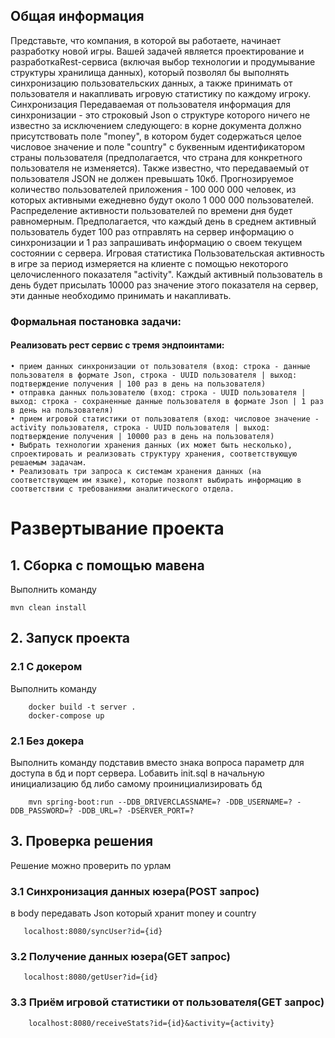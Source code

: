 ## Общая информация
Представьте, что компания, в которой вы работаете, начинает разработку новой игры. Вашей задачей является проектирование и разработкаRest-сервиса (включая выбор технологии и продумывание структуры хранилища данных), который позволял бы выполнять синхронизацию пользовательских данных, а также принимать от пользователя и накапливать игровую статистику по каждому игроку.
Синхронизация
Передаваемая от пользователя информация для синхронизации - это строковый Json о
структуре которого ничего не известно за исключением следующего: в корне документа должно присутствовать поле "money", в котором будет содержаться целое числовое значение и поле "country" с буквенным идентификатором страны пользователя (предполагается, что страна для конкретного пользователя не изменяется). Также известно, что передаваемый от пользователя JSON не должен превышать 10кб. Прогнозируемое количество пользователей приложения - 100 000 000 человек, из которых активными ежедневно будут около 1 000 000 пользователей. Распределение активности пользователей по времени дня будет равномерным. Предполагается, что каждый день в среднем активный пользователь будет 100 раз отправлять на сервер информацию о синхронизации и 1 раз запрашивать информацию о своем текущем состоянии с сервера.
Игровая статистика
Пользовательская активность в игре за период измеряется на клиенте с помощью некоторого целочисленного показателя "activity". Каждый активный пользователь в день будет присылать 10000 раз значение этого показателя на сервер, эти данные необходимо принимать и накапливать.

### Формальная постановка задачи:
#### Реализовать рест сервис с тремя эндпоинтами:
    • прием данных синхронизации от пользователя (вход: строка - данные пользователя в формате Json, строка - UUID пользователя | выход: подтверждение получения | 100 раз в день на пользователя)
    • отправка данных пользователю (вход: строка - UUID пользователя | выход: строка - сохраненные данные пользователя в формате Json | 1 раз в день на пользователя)
    • прием игровой статистики от пользователя (вход: числовое значение - activity пользователя, строка - UUID пользователя | выход: подтверждение получения | 10000 раз в день на пользователя)
    • Выбрать технологии хранения данных (их может быть несколько), спроектировать и реализовать структуру хранения, соответствующую решаемым задачам.
    • Реализовать три запроса к системам хранения данных (на соответствующем им языке), которые позволят выбирать информацию в соответствии с требованиями аналитического отдела.
# Развертывание проекта 

## 1. Сборка с помощью мавена
Выполнить команду 
```
mvn clean install
```
## 2. Запуск проекта
### 2.1 С докером
Выполнить команду 
```
    docker build -t server .
    docker-compose up
```
### 2.1 Без докера
Выполнить команду подставив вместо знака вопроса параметр для доступа в бд и порт сервера.
Lобавить init.sql в начальную инициализацию бд либо самому проинициализировать бд

```
    mvn spring-boot:run --DDB_DRIVERCLASSNAME=? -DDB_USERNAME=? -DDB_PASSWORD=? -DDB_URL=? -DSERVER_PORT=?
```
## 3. Проверка решения 
Решение можно проверить по урлам
### 3.1 Синхронизация данных юзера(POST запрос)
в body передавать Json который хранит money и country
```
   localhost:8080/syncUser?id={id}
```
### 3.2 Получение данных юзера(GET запрос)
```
   localhost:8080/getUser?id={id}
```
### 3.3 Приём игровой статистики от пользователя(GET запрос)
```
    localhost:8080/receiveStats?id={id}&activity={activity}
```